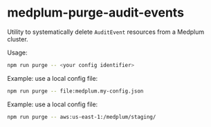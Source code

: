 # medplum-purge-audit-events

Utility to systematically delete `AuditEvent` resources from a Medplum cluster.

Usage:

```bash
npm run purge -- <your config identifier>
```

Example: use a local config file:

```bash
npm run purge -- file:medplum.my-config.json
```

Example: use a local config file:

```bash
npm run purge -- aws:us-east-1:/medplum/staging/
```
